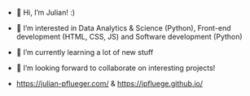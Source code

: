 - 👋 Hi, I’m Julian! :)
- 👀 I’m interested in Data Analytics & Science (Python), Front-end development (HTML, CSS, JS) and Software development (Python) 
- 🌱 I’m currently learning a lot of new stuff
- 💞️ I’m looking forward to collaborate on interesting projects!

- https://julian-pflueger.com/ & https://jpfluege.github.io/
